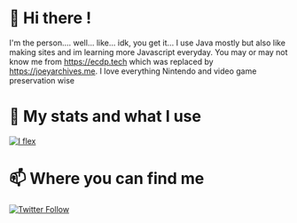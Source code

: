 # 👋 Hi there !
I'm the person.... well... like... idk, you get it... I use Java mostly but also like making sites and im learning more Javascript everyday.
You may or may not know me from https://ecdp.tech which was replaced by https://joeyarchives.me. I love everything Nintendo and video game preservation wise

# 🚀 My stats and what I use
<!--
- [Java](https://docs.oracle.com/javase/8/docs/api/)
-->

[![I flex](https://github-readme-stats.sathonay.vercel.app/api?username=spjoes&count_private=true&hide_border=true&show_icons=true&bg_color=FFFFFF00&text_color=777777CC)](https://github.com/ImNotStealth)


# 📫 Where you can find me
[![Twitter Follow](https://img.shields.io/twitter/follow/IAmTh3Person?color=%231DA1F2&label=Follow%20me&logo=Twitter&style=for-the-badge)](https://twitter.com/IAmTh3Person)

<!--
**spjoes/Profile** is a ✨ _special_ ✨ repository because its `README.md` (this file) appears on your GitHub profile.

Here are some ideas to get you started:

- 🔭 I’m currently working on ...
- 🌱 I’m currently learning ...
- 👯 I’m looking to collaborate on ...
- 🤔 I’m looking for help with ...
- 💬 Ask me about ...
- 📫 How to reach me: ...
- 😄 Pronouns: ...
- ⚡ Fun fact: ...
-->
